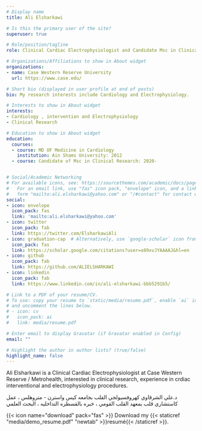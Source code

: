 ```yaml
---
# Display name
title: Ali Elsharkawi

# Is this the primary user of the site?
superuser: true

# Role/position/tagline
role: Clinical Cardiac Electrophysiologist and Candidate Msc in Clinical reseach

# Organizations/Affiliations to show in About widget
organizations:
- name: Case Western Reserve University
  url: https://www.case.edu/

# Short bio (displayed in user profile at end of posts)
bio: My research interests include Cardiology and Electrophysiology.

# Interests to show in About widget
interests:
- Cardiology , intervention and Electrophysiology
- Clinical Research

# Education to show in About widget
education:
  courses:
  - course: MD OF Medicine in Cardiology
    institution: Ain Shams University: 2012
  - course: Candidate of Msc in Clinical Research: 2020-


# Social/Academic Networking
# For available icons, see: https://sourcethemes.com/academic/docs/page-builder/#icons
#   For an email link, use "fas" icon pack, "envelope" icon, and a link in the
#   form "mailto:ali.elsharkawi@yahoo.com" or "/#contact" for contact widget.
social:
- icon: envelope
  icon_pack: fas
  link: 'mailto:ali.elsharkawi@yahoo.com'
- icon: twitter
  icon_pack: fab
  link: https://twitter.com/ElsharkawiAli
- icon: graduation-cap  # Alternatively, use `google-scholar` icon from `ai` icon pack
  icon_pack: fas
  link: https://scholar.google.com/citations?user=o89xvJYAAAAJ&hl=en
- icon: github
  icon_pack: fab
  link: https://github.com/ALIELSHARKAWI
- icon: linkedin
  icon_pack: fab
  link: https://www.linkedin.com/in/ali-elsharkawi-bbb5291b5/

# Link to a PDF of your resume/CV.
# To use: copy your resume to `static/media/resume.pdf`, enable `ai` icons in `params.toml`, 
# and uncomment the lines below.
# - icon: cv
#   icon_pack: ai
#   link: media/resume.pdf

# Enter email to display Gravatar (if Gravatar enabled in Config)
email: ""

# Highlight the author in author lists? (true/false)
highlight_name: false
---
```


Ali Elsharkawi is a Clinical Cardiac Electrophysiologist at Case Western Reserve / Metrohealth, interested in clinical research, experience in crdiac interventional and electrophysiology procedures.  

د.علي الشرقاوي كهروفسيولجي القلب بجامعه كيس واسترن - متروهلس ، عمل كاستشاري قلب بمعهد القلب القومي ، خبره بالقسطره التداخليه ، البحث العلمي

{{< icon name="download" pack="fas" >}} Download my {{< staticref "media/demo_resume.pdf" "newtab" >}}resumé{{< /staticref >}}.
